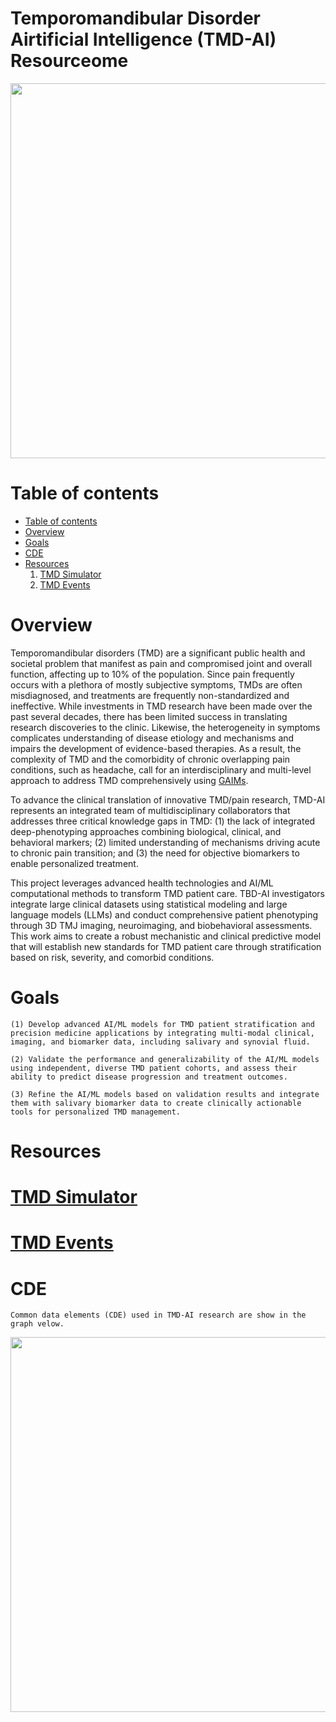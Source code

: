 # Temporomandibular Disorder Airtificial Intelligence (TMD-AI) Resourceome

<a href="https://tmd.statisticalcomputing.org/)"><img align="middle" width="600" src="https://github.com/TMD-AI/website/blob/main/img_video/TMD_Mind%20Map.png?raw=true"></a>

Table of contents
=================

<!--ts-->
   * [Table of contents](#table-of-contents)
   * [Overview](#overview)
   * [Goals](#goals)
   * [CDE](#cde)
   * [Resources](#resources)
       1. [TMD Simulator](#tmd-simulator)
       2. [TMD Events](#tmd-events)
<!--te-->

Overview
========
Temporomandibular disorders (TMD) are a significant public health and societal problem that manifest as pain and compromised joint and overall function, affecting up to 10\% of the population. Since pain frequently occurs with a plethora of mostly subjective symptoms, TMDs are often misdiagnosed, and treatments are frequently non-standardized and ineffective. While investments in TMD research have been made over the past several decades, there has been limited success in translating research discoveries to the clinic. Likewise, the heterogeneity in symptoms complicates understanding of disease etiology and mechanisms and impairs the development of evidence-based therapies. As a result, the complexity of TMD and the comorbidity of chronic overlapping pain conditions, such as headache, call for an interdisciplinary and multi-level approach to address TMD comprehensively using [GAIMs](https://socr.umich.edu/GAIM/).

To advance the clinical translation of innovative TMD/pain research, TMD-AI represents an integrated team of multidisciplinary collaborators that
addresses three critical knowledge gaps in TMD: (1) the lack of integrated deep-phenotyping approaches combining biological, clinical, and behavioral markers; (2) limited understanding of mechanisms driving acute to chronic pain transition; and (3) the need for objective biomarkers to enable personalized treatment. 

This project leverages advanced health technologies and AI/ML computational methods to transform TMD patient care. TBD-AI investigators integrate large clinical datasets using statistical modeling and large language models (LLMs) and conduct comprehensive patient phenotyping through 3D TMJ imaging, neuroimaging, and biobehavioral assessments. This work aims to create a robust mechanistic and clinical predictive model that will establish new standards for TMD patient care through stratification based on risk, severity, and comorbid conditions.

Goals
=====

    (1) Develop advanced AI/ML models for TMD patient stratification and precision medicine applications by integrating multi-modal clinical, imaging, and biomarker data, including salivary and synovial fluid.

    (2) Validate the performance and generalizability of the AI/ML models using independent, diverse TMD patient cohorts, and assess their ability to predict disease progression and treatment outcomes. 

    (3) Refine the AI/ML models based on validation results and integrate them with salivary biomarker data to create clinically actionable tools for personalized TMD management.

Resources
=========

# [TMD Simulator](https://tmd.statisticalcomputing.org/)

# [TMD Events](https://tmd.statisticalcomputing.org/)


CDE
===

    Common data elements (CDE) used in TMD-AI research are show in the graph velow.
    
<a href="https://tmd.statisticalcomputing.org/)"><img align="middle" width="600" src="https://github.com/TMD-AI/website/blob/main/img_video/TMD_Mind%20Map.png?raw=true"></a>

